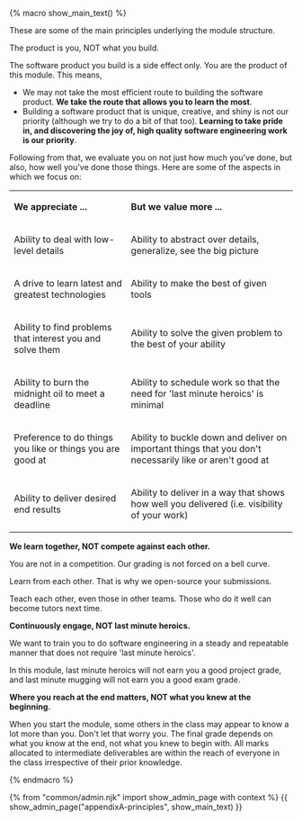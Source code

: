 {% macro show_main_text() %}
<div id="main">

These are some of the main principles underlying the module structure.

<tip-box type="important">
The product is you, NOT what you build.
</tip-box>

The software product you build is a side effect only. You are the product of this module. This means,

* We may not take the most efficient route to building the software product. **We take the route that allows you to learn the most**.
* Building a software product that is unique, creative, and shiny is not our priority (although we try to do a bit of that too). **Learning to take pride in, and discovering the joy of, high quality software engineering work is our priority**.

Following from that, we evaluate you on not just how much you've done, but also, how well you've done those things. Here are some of the aspects in which we focus on:

<table class="table table-bordered" cellpadding="0" cellspacing="0">

<tbody>

<tr>

<td colspan="1" rowspan="1">

**We appreciate ...**

</td>

<td colspan="1" rowspan="1">

**But we value more ...**

</td>

</tr>

<tr>

<td colspan="1" rowspan="1">

Ability to deal with low-level details

</td>

<td colspan="1" rowspan="1">

Ability to abstract over details, generalize, see the big picture

</td>

</tr>

<tr>

<td colspan="1" rowspan="1">

A drive to learn latest and greatest technologies

</td>

<td colspan="1" rowspan="1">

Ability to make the best of given tools

</td>

</tr>

<tr>

<td colspan="1" rowspan="1">

Ability to find problems that interest you and solve them

</td>

<td colspan="1" rowspan="1">

Ability to solve the given problem to the best of your ability

</td>

</tr>

<tr>

<td colspan="1" rowspan="1">

Ability to burn the midnight oil to meet a deadline

</td>

<td colspan="1" rowspan="1">

Ability to schedule work so that the need for 'last minute heroics' is minimal

</td>

</tr>

<tr>

<td colspan="1" rowspan="1">

Preference to do things you like or things you are good at

</td>

<td colspan="1" rowspan="1">

Ability to buckle down and deliver on important things that you don't necessarily like or aren't good at

</td>

</tr>

<tr>

<td colspan="1" rowspan="1">

Ability to deliver desired end results

</td>

<td colspan="1" rowspan="1">

Ability to deliver in a way that shows how well you delivered (i.e. visibility of your work)

</td>

</tr>

</tbody>

</table>

**We learn together, NOT compete against each other.**

You are not in a competition. Our grading is not forced on a bell curve.

Learn from each other. That is why we open-source your submissions.

Teach each other, even those in other teams. Those who do it well can become tutors next time.

**Continuously engage, NOT last minute heroics.**

We want to train you to do software engineering in a steady and repeatable manner that does not require 'last minute heroics'.

In this module, last minute heroics will not earn you a good project grade, and last minute mugging will not earn you a good exam grade.

**Where you reach at the end matters, NOT what you knew at the beginning.**

When you start the module, some others in the class may appear to know a lot more than you. Don't let that worry you. The final grade depends on what you know at the end, not what you knew to begin with. All marks allocated to intermediate deliverables are within the reach of everyone in the class irrespective of their prior knowledge.

</div>
{% endmacro %}

{% from "common/admin.njk" import show_admin_page with context %}
{{ show_admin_page("appendixA-principles", show_main_text) }}